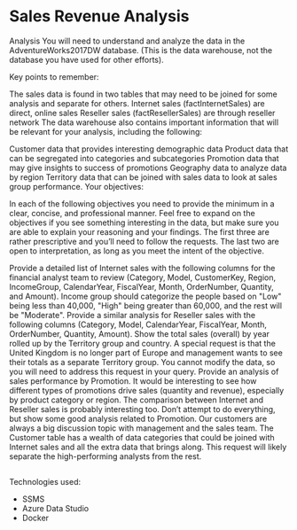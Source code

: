 
# Sales Revenue Analysis

Analysis
You will need to understand and analyze the data in the AdventureWorks2017DW database. (This is the data warehouse, not the database you have used for other efforts).

Key points to remember:

The sales data is found in two tables that may need to be joined for some analysis and separate for others.
Internet sales (factInternetSales) are direct, online sales
Reseller sales (factResellerSales) are through reseller network
The data warehouse also contains important information that will be relevant for your analysis, including the following:

Customer data that provides interesting demographic data
Product data that can be segregated into categories and subcategories
Promotion data that may give insights to success of promotions
Geography data to analyze data by region
Territory data that can be joined with sales data to look at sales group performance.
Your objectives:

In each of the following objectives you need to provide the minimum in a clear, concise, and professional manner. Feel free to expand on the objectives if you see something interesting in the data, but make sure you are able to explain your reasoning and your findings. The first three are rather prescriptive and you’ll need to follow the requests. The last two are open to interpretation, as long as you meet the intent of the objective.

Provide a detailed list of Internet sales with the following columns for the financial analyst team to review (Category, Model, CustomerKey, Region, IncomeGroup, CalendarYear, FiscalYear, Month, OrderNumber, Quantity, and Amount). Income group should categorize the people based on "Low" being less than 40,000, "High" being greater than 60,000, and the rest will be "Moderate".
Provide a similar analysis for Reseller sales with the following columns (Category, Model, CalendarYear, FiscalYear, Month, OrderNumber, Quantity, Amount).
Show the total sales (overall) by year rolled up by the Territory group and country. A special request is that the United Kingdom is no longer part of Europe and management wants to see their totals as a separate Territory group. You cannot modify the data, so you will need to address this request in your query.
Provide an analysis of sales performance by Promotion. It would be interesting to see how different types of promotions drive sales (quantity and revenue), especially by product category or region. The comparison between Internet and Reseller sales is probably interesting too. Don’t attempt to do everything, but show some good analysis related to Promotion.
Our customers are always a big discussion topic with management and the sales team. The Customer table has a wealth of data categories that could be joined with Internet sales and all the extra data that brings along. This request will likely separate the high-performing analysts from the rest.

##
Technologies used:
* SSMS 
* Azure Data Studio 
* Docker 



